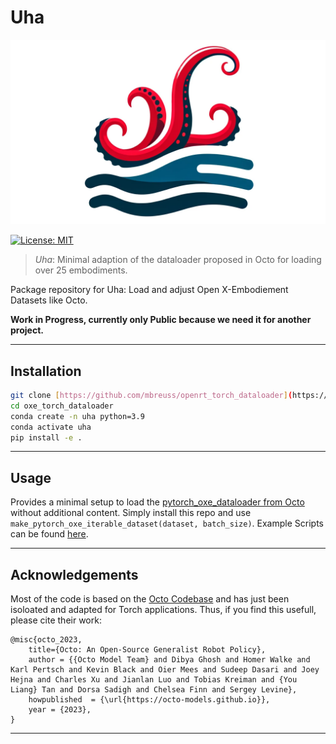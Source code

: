 # Uha
<img src="/img/uha_logo.png" alt="Uha Logo" width="850" height="auto">

[![License: MIT](https://img.shields.io/badge/License-MIT-yellow.svg)](https://opensource.org/licenses/MIT)

> *Uha*: Minimal adaption of the dataloader proposed in Octo for loading over 25 embodiments.

Package repository for Uha: Load and adjust Open X-Embodiement Datasets like Octo.

**Work in Progress, currently only Public because we need it for another project.**

---

## Installation

```bash
git clone [https://github.com/mbreuss/openrt_torch_dataloader](https://github.com/mbreuss/oxe_torch_dataloader.git)
cd oxe_torch_dataloader
conda create -n uha python=3.9
conda activate uha
pip install -e .
```

---

## Usage

Provides a minimal setup to load the [pytorch_oxe_dataloader from Octo](https://github.com/octo-models/octo/blob/main/examples/06_pytorch_oxe_dataloader.py) without additional content.
Simply install this repo and use `make_pytorch_oxe_iterable_dataset(dataset, batch_size)`. Example Scripts can be found [here](./scripts/README.md).

---

## Acknowledgements

Most of the code is based on the [Octo Codebase](https://github.com/octo-models/octo) and has just been isoloated and adapted for Torch applications.
Thus, if you find this usefull, please cite their work:

```
@misc{octo_2023,
    title={Octo: An Open-Source Generalist Robot Policy},
    author = {{Octo Model Team} and Dibya Ghosh and Homer Walke and Karl Pertsch and Kevin Black and Oier Mees and Sudeep Dasari and Joey Hejna and Charles Xu and Jianlan Luo and Tobias Kreiman and {You Liang} Tan and Dorsa Sadigh and Chelsea Finn and Sergey Levine},
    howpublished  = {\url{https://octo-models.github.io}},
    year = {2023},
}
```

--- 
